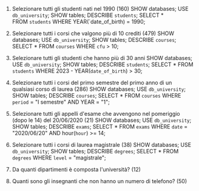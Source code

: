 1. Selezionare tutti gli studenti nati nel 1990 (160)
   SHOW databases;
   USE `db_university`;
   SHOW tables;
   DESCRIBE `students`;
   SELECT \*  
   FROM `students`
   WHERE YEAR(`date_of_birth) = 1990;

2. Selezionare tutti i corsi che valgono più di 10 crediti (479)
   SHOW databases;
   USE `db_university`;
   SHOW tables;
   DESCRIBE `courses`;
   SELECT \*
   FROM `courses`
   WHERE `cfu` > 10;

3. Selezionare tutti gli studenti che hanno più di 30 anni
   SHOW databases;
   USE `db_university`;
   SHOW tables;
   DESCRIBE `students`;
   SELECT \*
   FROM `students`
   WHERE 2023 - YEAR(`date_of_birth`) > 30;

4. Selezionare tutti i corsi del primo semestre del primo anno di un qualsiasi corso di
   laurea (286)
   SHOW databases;
   USE `db_university`;
   SHOW tables;
   DESCRIBE `courses`;
   SELECT \*
   FROM `courses`
   WHERE `period` = "I semestre"
   AND YEAR = "1";

5. Selezionare tutti gli appelli d'esame che avvengono nel pomeriggio (dopo le 14) del
   20/06/2020 (21)
   SHOW databases;
   USE `db_university`;
   SHOW tables;
   DESCRIBE `exams`;
   SELECT \*
   FROM `exams`
   WHERE `date` = "2020/06/20"
   AND hour(`hour`) >= 14;

6. Selezionare tutti i corsi di laurea magistrale (38)
   SHOW databases;
   USE `db_university`;
   SHOW tables;
   DESCRIBE `degrees`;
   SELECT \*
   FROM `degrees`
   WHERE `level` = "magistrale";
7. Da quanti dipartimenti è composta l'università? (12)
8. Quanti sono gli insegnanti che non hanno un numero di telefono? (50)
